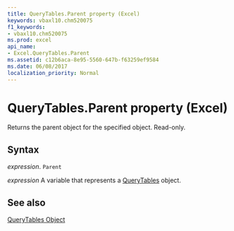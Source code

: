 ```yaml
---
title: QueryTables.Parent property (Excel)
keywords: vbaxl10.chm520075
f1_keywords:
- vbaxl10.chm520075
ms.prod: excel
api_name:
- Excel.QueryTables.Parent
ms.assetid: c12b6aca-8e95-5560-647b-f63259ef9584
ms.date: 06/08/2017
localization_priority: Normal
---
```



# QueryTables.Parent property (Excel)

Returns the parent object for the specified object. Read-only.


## Syntax

_expression_. `Parent`

_expression_ A variable that represents a [QueryTables](Excel.QueryTables.md) object.


## See also


[QueryTables Object](Excel.QueryTables.md)

